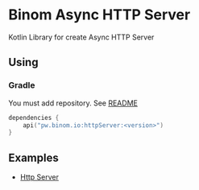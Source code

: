 # Binom Async HTTP Server
Kotlin Library for create Async HTTP Server

## Using
### Gradle
You must add repository. See [README](../README.md)
```kotlin
dependencies {
    api("pw.binom.io:httpServer:<version>")
}
```

## Examples
* [Http Server](../examples/simpleHttpServer)